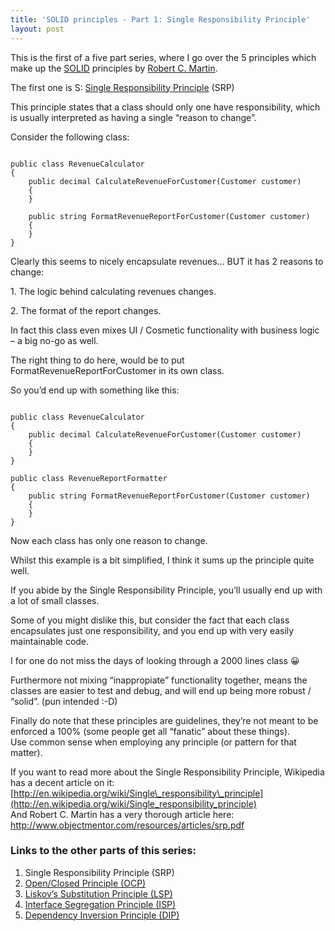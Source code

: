```yaml
---
title: 'SOLID principles - Part 1: Single Responsibility Principle'
layout: post
---
```


This is the first of a five part series, where I go over the 5 principles which make up the [SOLID](http://en.wikipedia.org/wiki/SOLID_(object-oriented_design)) principles by [Robert C. Martin](http://en.wikipedia.org/wiki/Robert_C._Martin).

The first one is S: [Single Responsibility Principle](http://en.wikipedia.org/wiki/Single_responsibility_principle) (SRP)

This principle states that a class should only one have responsibility, which is usually interpreted as having a single “reason to change”.

Consider the following class:

```

public class RevenueCalculator
{
	public decimal CalculateRevenueForCustomer(Customer customer)
	{
	}

	public string FormatRevenueReportForCustomer(Customer customer)
	{
	}
}
```

Clearly this seems to nicely encapsulate revenues… BUT it has 2 reasons to change:

1\. The logic behind calculating revenues changes.

2\. The format of the report changes.

In fact this class even mixes UI / Cosmetic functionality with business logic – a big no-go as well.

The right thing to do here, would be to put FormatRevenueReportForCustomer in its own class.

So you’d end up with something like this:

```

public class RevenueCalculator
{
	public decimal CalculateRevenueForCustomer(Customer customer)
	{
	}
}

public class RevenueReportFormatter
{
	public string FormatRevenueReportForCustomer(Customer customer)
	{
	}	
}
```

Now each class has only one reason to change.

Whilst this example is a bit simplified, I think it sums up the principle quite well.

If you abide by the Single Responsibility Principle, you’ll usually end up with a lot of small classes.

Some of you might dislike this, but consider the fact that each class encapsulates just one responsibility, and you end up with very easily maintainable code.

I for one do not miss the days of looking through a 2000 lines class 😀

Furthermore not mixing “inappropiate” functionality together, means the classes are easier to test and debug, and will end up being more robust / “solid”. (pun intended :-D)

Finally do note that these principles are guidelines, they’re not meant to be enforced a 100% (some people get all “fanatic” about these things).  
Use common sense when employing any principle (or pattern for that matter).

If you want to read more about the Single Responsibility Principle, Wikipedia has a decent article on it: [http://en.wikipedia.org/wiki/Single\_responsibility\_principle](http://en.wikipedia.org/wiki/Single_responsibility_principle)  
And Robert C. Martin has a very thorough article here: <http://www.objectmentor.com/resources/articles/srp.pdf>

### Links to the other parts of this series:

1. Single Responsibility Principle (SRP)
2. [Open/Closed Principle (OCP)](https://steffenskov.github.io/blog/2011/10/25/solid-principles-part-2-openclosed-principle.html)
3. [Liskov’s Substitution Principle (LSP)](https://steffenskov.github.io/blog/2012/02/25/solid-principles-part-3-liskovs-substitution-principle.html)
4. [Interface Segregation Principle (ISP)](https://steffenskov.github.io/blog/2012/09/30/solid-principles-part-4-interface-segregation-principle.html)
5. [Dependency Inversion Principle (DIP)](https://steffenskov.github.io/blog/2013/11/24/solid-principles-part-5-dependency-inversion-principle.html)